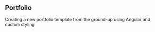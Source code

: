 ## Portfolio

Creating a new portfolio template from the ground-up using Angular and custom styling
